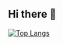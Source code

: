## Hi there 👋
[![Top Langs](https://github-readme-stats.vercel.app/api/top-langs/?username=papalino456)](https://github.com/anuraghazra/github-readme-stats)
<!--
**papalino456/papalino456** is a ✨ _special_ ✨ repository because its `README.md` (this file) appears on your GitHub profile.

Here are some ideas to get you started:

- 🔭 I’m currently working on ...
- 🌱 I’m currently learning ...
- 👯 I’m looking to collaborate on ...
- 🤔 I’m looking for help with ...
- 💬 Ask me about ...
- 📫 How to reach me: ...
- 😄 Pronouns: ...
- ⚡ Fun fact: ...
-->
